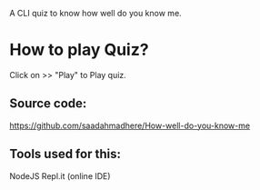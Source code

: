 A CLI quiz to know how well do you know me.

# How to play Quiz?
Click on >> "Play" to Play quiz.

## Source code:
https://github.com/saadahmadhere/How-well-do-you-know-me

## Tools used for this:
NodeJS
Repl.it (online IDE)
